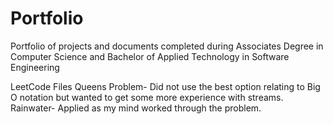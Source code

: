 # Portfolio
Portfolio of projects and documents completed during Associates Degree in Computer Science and Bachelor of Applied Technology in Software Engineering

LeetCode Files
Queens Problem- Did not use the best option relating to Big O notation but wanted to get some more experience with streams. 
Rainwater- Applied as my mind worked through the problem. 
